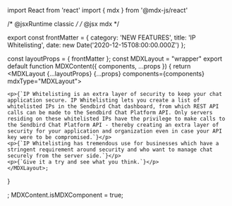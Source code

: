 
import React from 'react'
import { mdx } from '@mdx-js/react'

/* @jsxRuntime classic */
/* @jsx mdx */

export const frontMatter = {
  category: 'NEW FEATURES',
  title: 'IP Whitelisting',
  date: new Date('2020-12-15T08:00:00.000Z')
};

const layoutProps = {
  frontMatter
};
const MDXLayout = "wrapper"
export default function MDXContent({
  components,
  ...props
}) {
  return <MDXLayout {...layoutProps} {...props} components={components} mdxType="MDXLayout">

    <p>{`IP Whitelisting is an extra layer of security to keep your chat application secure. IP Whitelisting lets you create a list of whitelisted IPs in the Sendbird Chat dashboard, from which REST API calls can be made to the Sendbird Chat Platform API. Only servers residing on these whitelisted IPs have the privilege to make calls to the Sendbird Chat Platform API - thereby creating an extra layer of security for your application and organization even in case your API key were to be compromised.`}</p>
    <p>{`IP Whitelisting has tremendous use for businesses which have a stringent requirement around security and who want to manage chat securely from the server side.`}</p>
    <p>{`Give it a try and see what you think.`}</p>
    </MDXLayout>;
}

;
MDXContent.isMDXComponent = true;